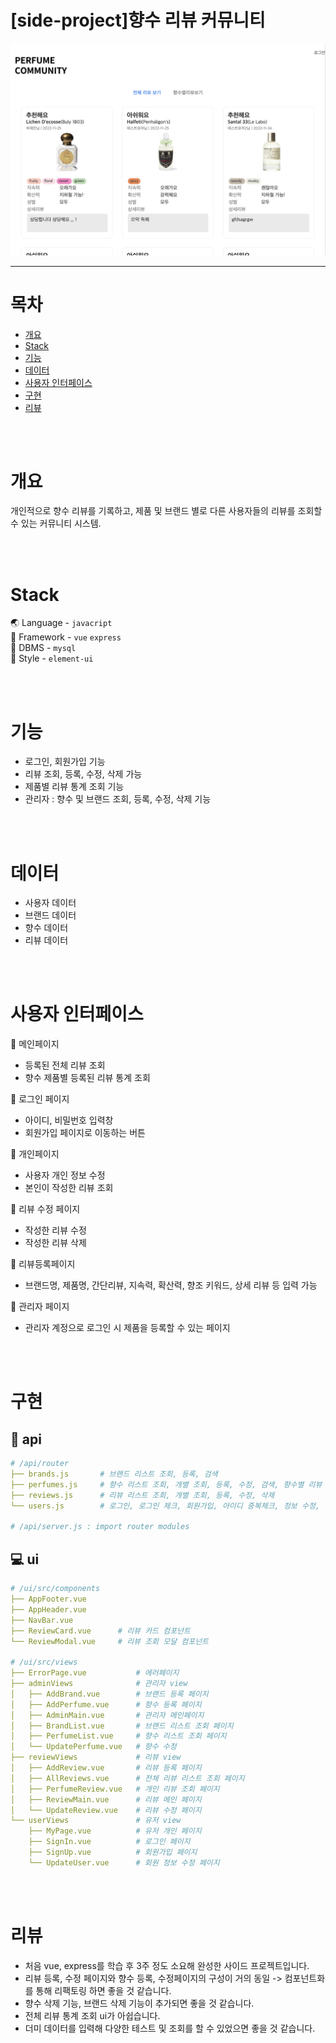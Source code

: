 # [side-project]향수 리뷰 커뮤니티
<a href="http://49.247.33.119">
<img src="ui/public/perfume-community-home.png" width="600">
</a>
<br/>

---

# 목차

- [개요](#개요)
- [Stack](#Stack)
- [기능](#)
- [데이터](#)
- [사용자 인터페이스](#)
- [구현](#구현)
- [리뷰](#리뷰)

<br/>
<br/>

# 개요

개인적으로 향수 리뷰를 기록하고, 제품 및 브랜드 별로 다른 사용자들의 리뷰를 조회할 수 있는 커뮤니티 시스템.

<br/>
<br/>

# Stack

🌏 Language - `javacript`  
🎈 Framework - `vue` `express`  
💾 DBMS - `mysql`  
🎀 Style - `element-ui`

<br/>
<br/>

# 기능

- 로그인, 회원가입 기능
- 리뷰 조회, 등록, 수정, 삭제 가능
- 제품별 리뷰 통계 조회 기능
- 관리자 : 향수 및 브랜드 조회, 등록, 수정, 삭제 기능

<br/>
<br/>

# 데이터

- 사용자 데이터
- 브랜드 데이터
- 향수 데이터
- 리뷰 데이터

<br/>
<br/>

# 사용자 인터페이스

📄 메인페이지<br/>

- 등록된 전체 리뷰 조회
- 향수 제품별 등록된 리뷰 통계 조회

📄 로그인 페이지<br/>

- 아이디, 비밀번호 입력창
- 회원가입 페이지로 이동하는 버튼

📄 개인페이지<br/>

- 사용자 개인 정보 수정
- 본인이 작성한 리뷰 조회

📄 리뷰 수정 페이지<br/>

- 작성한 리뷰 수정
- 작성한 리뷰 삭제

📄 리뷰등록페이지<br/>

- 브랜드명, 제품명, 간단리뷰, 지속력, 확산력, 향조 키워드, 상세 리뷰 등 입력 가능

📄 관리자 페이지<br/>

- 관리자 계정으로 로그인 시 제품을 등록할 수 있는 페이지

<br/>
<br/>

# 구현
## 🔨 api

```yaml
# /api/router
├── brands.js       # 브랜드 리스트 조회, 등록, 검색
├── perfumes.js     # 향수 리스트 조회, 개별 조회, 등록, 수정, 검색, 향수별 리뷰 통계 조회
├── reviews.js      # 리뷰 리스트 조회, 개별 조회, 등록, 수정, 삭제
└── users.js        # 로그인, 로그인 체크, 회원가입, 아이디 중복체크, 정보 수정, 유저별 리뷰 조회

# /api/server.js : import router modules
```

## 💻 ui

```yaml
# /ui/src/components
├── AppFooter.vue
├── AppHeader.vue
├── NavBar.vue
├── ReviewCard.vue      # 리뷰 카드 컴포넌트
└── ReviewModal.vue     # 리뷰 조회 모달 컴포넌트

# /ui/src/views
├── ErrorPage.vue           # 에러페이지
├── adminViews              # 관리자 view
│   ├── AddBrand.vue        # 브랜드 등록 페이지
│   ├── AddPerfume.vue      # 향수 등록 페이지
│   ├── AdminMain.vue       # 관리자 메인페이지
│   ├── BrandList.vue       # 브랜드 리스트 조회 페이지
│   ├── PerfumeList.vue     # 향수 리스트 조회 페이지
│   └── UpdatePerfume.vue   # 향수 수정
├── reviewViews             # 리뷰 view
│   ├── AddReview.vue       # 리뷰 등록 페이지
│   ├── AllReviews.vue      # 전체 리뷰 리스트 조회 페이지
│   ├── PerfumeReview.vue   # 개인 리뷰 조회 페이지
│   ├── ReviewMain.vue      # 리뷰 메인 페이지
│   └── UpdateReview.vue    # 리뷰 수정 페이지
└── userViews               # 유저 view
    ├── MyPage.vue          # 유저 개인 페이지
    ├── SignIn.vue          # 로그인 페이지
    ├── SignUp.vue          # 회원가입 페이지
    └── UpdateUser.vue      # 회원 정보 수정 페이지
```

<br/>
<br/>

# 리뷰
- 처음 vue, express를 학습 후 3주 정도 소요해 완성한 사이드 프로젝트입니다.
- 리뷰 등록, 수정 페이지와 향수 등록, 수정페이지의 구성이 거의 동일 ->  컴포넌트화를 통해 리팩토링 하면 좋을 것 같습니다.
- 향수 삭제 기능, 브랜드 삭제 기능이 추가되면 좋을 것 같습니다.
- 전체 리뷰 통계 조회 ui가 아쉽습니다.
- 더미 데이터를 입력해 다양한 테스트 및 조회를 할 수 있었으면 좋을 것 같습니다.
